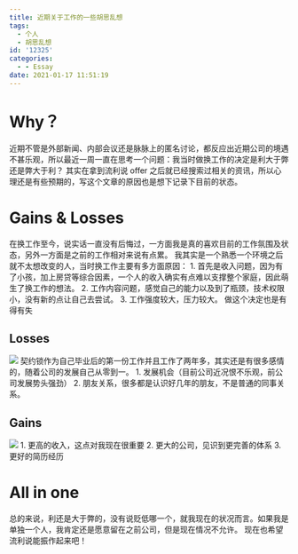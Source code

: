 ```yaml
---
title: 近期关于工作的一些胡思乱想
tags:
  - 个人
  - 胡思乱想
id: '12325'
categories:
  - - Essay
date: 2021-01-17 11:51:19
---
```


# Why？

近期不管是外部新闻、内部会议还是脉脉上的匿名讨论，都反应出近期公司的境遇不甚乐观，所以最近一周一直在思考一个问题：我当时做换工作的决定是利大于弊还是弊大于利？ 其实在拿到流利说 offer 之后就已经搜索过相关的资讯，所以心理还是有些预期的，写这个文章的原因也是想下记录下目前的状态。

# Gains & Losses
<!--more-->
在换工作至今，说实话一直没有后悔过，一方面我是真的喜欢目前的工作氛围及状态，另外一方面是之前的工作相对来说有点累。 我其实是一个熟悉一个环境之后就不太想改变的人，当时换工作主要有多方面原因： 1. 首先是收入问题，因为有了小孩，加上房贷等综合因素，一个人的收入确实有点难以支撑整个家庭，因此萌生了换工作的想法。 2. 工作内容问题，感觉自己的能力以及到了瓶颈，技术权限小，没有新的点让自己去尝试。 3. 工作强度较大，压力较大。 做这个决定也是有得有失

## Losses

[![](https://www.52ynn.top/wp-content/uploads/2021/01/2f44e0fe2da3551207d51fc9d0db2429.jpeg)](https://www.52ynn.top/wp-content/uploads/2021/01/2f44e0fe2da3551207d51fc9d0db2429.jpeg) 契约锁作为自己毕业后的第一份工作并且工作了两年多，其实还是有很多感情的，随着公司的发展自己从零到一。 1. 发展机会（目前公司近况恨不乐观，前公司发展势头强劲） 2. 朋友关系，很多都是认识好几年的朋友，不是普通的同事关系。

## Gains

[![](https://www.52ynn.top/wp-content/uploads/2020/08/v2-22685447017e43887d0bc7a396582c4b_1200x500.jpg)](https://www.52ynn.top/wp-content/uploads/2020/08/v2-22685447017e43887d0bc7a396582c4b_1200x500.jpg) 1. 更高的收入，这点对我现在很重要 2. 更大的公司，见识到更完善的体系 3. 更好的简历经历

# All in one

总的来说，利还是大于弊的，没有说贬低哪一个，就我现在的状况而言。如果我是单独一个人，我肯定还是愿意留在之前公司，但是现在情况不允许。 现在也希望流利说能振作起来吧！